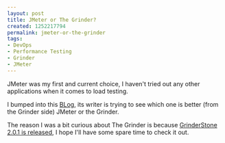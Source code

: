 ```yaml
---
layout: post
title: JMeter or The Grinder?
created: 1252217794
permalink: jmeter-or-the-grinder
tags:
- DevOps
- Performance Testing
- Grinder
- JMeter
---
```

<p>JMeter was my first and current choice, I haven't tried out any other applications when it comes to load testing.</p>
<p>I bumped into this <a onclick="window.open(this.href,'','resizable=no,location=no,menubar=no,scrollbars=no,status=no,toolbar=no,fullscreen=no,dependent=no,status'); return false" href="http://rrees.wordpress.com/2009/04/09/jmeter-or-the-grinder-so-which-one-is-better-like/">BLog</a>, its writer is trying to see which one is better (from the Grinder side) JMeter or the Grinder.</p>
<p>The reason I was a bit curious about The Grinder is because <a onclick="window.open(this.href,'','resizable=no,location=no,menubar=no,scrollbars=no,status=no,toolbar=no,fullscreen=no,dependent=no,status'); return false" href="http://www.theserverside.com/news/thread.tss?thread_id=57463">GrinderStone 2.0.1 is released</a>, I hope I'll have some spare time to check it out.</p>
<p>&nbsp;</p>
